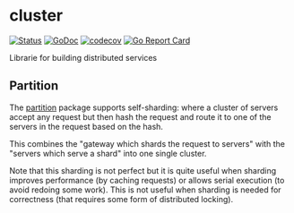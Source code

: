 # cluster

[![Status](https://travis-ci.com/tvastar/cluster.svg?branch=master)](https://travis-ci.com/tvastar/cluster?branch=master)
[![GoDoc](https://godoc.org/github.com/tvastar/cluster?status.svg)](https://godoc.org/github.com/tvastar/cluster)
[![codecov](https://codecov.io/gh/tvastar/cluster/branch/master/graph/badge.svg)](https://codecov.io/gh/tvastar/cluster)
[![Go Report Card](https://goreportcard.com/badge/github.com/tvastar/cluster)](https://goreportcard.com/report/github.com/tvastar/cluster)

Librarie for building distributed services

## Partition

The [partition](https://godoc.org/github.com/tvastar/cluster/pkg/partition) package supports self-sharding: where a cluster of
servers accept any request but then hash the request and route it to
one of the servers in the request based on the hash.

This combines the "gateway which shards the request to servers" with
the "servers which serve a shard" into one single cluster.

Note that this sharding is not perfect but it is quite useful when
sharding improves performance (by caching requests) or allows serial
execution (to avoid redoing some work).  This is not useful when
sharding is needed for correctness (that requires some form of
distributed locking).


